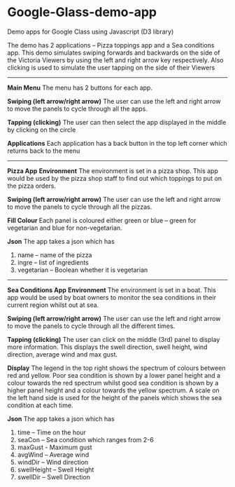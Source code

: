 # Google-Glass-demo-app
Demo apps for Google Class using Javascript (D3 library)

The demo has 2 applications – Pizza toppings app and a Sea conditions app. This demo simulates swiping forwards and backwards on the side of the Victoria Viewers by using the left and right arrow key respectively. Also clicking is used to simulate the user tapping on the side of their Viewers

----------------------------------------------------------------------------------------------------------------------------
**Main Menu**
The menu has 2 buttons for each app.

**Swiping (left arrow/right arrow)**
The user can use the left and right arrow to move the panels to cycle through all the apps.

**Tapping (clicking)**
The user can then select the app displayed in the middle by clicking on the circle

**Applications**
Each application has a back button in the top left corner which returns back to the menu

----------------------------------------------------------------------------------------------------------------------------
**Pizza App**
**Environment**
The environment is set in a pizza shop. This app would be used by the pizza shop staff to find out which toppings to put on the pizza orders.

**Swiping (left arrow/right arrow)**
The user can use the left and right arrow to move the panels to cycle through all the pizzas.

**Fill Colour**
Each panel is coloured either green or blue – green for vegetarian and blue for non-vegetarian.

**Json**
The app takes a json which has
1. name – name of the pizza
2. ingre – list of ingredients
3. vegetarian – Boolean whether it is vegetarian

----------------------------------------------------------------------------------------------------------------------------
**Sea Conditions App**
**Environment**
The environment is set in a boat. This app would be used by boat owners to monitor the sea conditions in their current region whilst out at sea.

**Swiping (left arrow/right arrow)**
The user can use the left and right arrow to move the panels to cycle through all the different times.

**Tapping (clicking)**
The user can click on the middle (3rd) panel to display more information. This displays the swell direction, swell height, wind direction, average wind and max gust.

**Display**
The legend in the top right shows the spectrum of colours between red and yellow. Poor sea condition is shown by a lower panel height and a colour towards the red spectrum whilst good sea condition is shown by a higher panel height and a colour towards the yellow spectrum.
A scale on the left hand side is used for the height of the panels which shows the sea condition at each time.

**Json**
The app takes a json which has
1. time – Time on the hour
2. seaCon – Sea condition which ranges from 2-6
3. maxGust - Maximum gust
4. avgWind – Average wind
5. windDir – Wind direction
6. swellHeight – Swell Height
7. swellDir – Swell Direction
